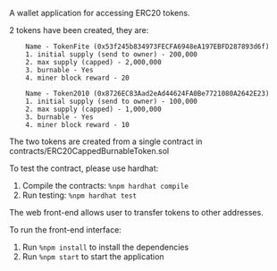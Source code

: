 A wallet application for accessing ERC20 tokens.

2 tokens have been created, they are:

        Name - TokenFite (0x53f245b834973FECFA6948eA197EBFD287893d6f)
        1. initial supply (send to owner) - 200,000
        2. max supply (capped) - 2,000,000
        3. burnable - Yes
        4. miner block reward - 20

        Name - Token2010 (0x8726EC83Aad2eAd44624FA0Be7721080A2642E23)
        1. initial supply (send to owner) - 100,000
        2. max supply (capped) - 1,000,000
        3. burnable - Yes
        4. miner block reward - 10

The two tokens are created from a single contract in contracts/ERC20CappedBurnableToken.sol

To test the contract, please use hardhat:
1. Compile the contracts: ```%npm hardhat compile```
2. Run testing: ```%npm hardhat test```

The web front-end allows user to transfer tokens to other addresses.

To run the front-end interface:

1. Run ```%npm install``` to install the dependencies
2. Run ```%npm start``` to start the application
